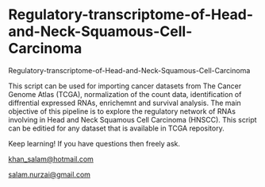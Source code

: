 # Regulatory-transcriptome-of-Head-and-Neck-Squamous-Cell-Carcinoma
Regulatory-transcriptome-of-Head-and-Neck-Squamous-Cell-Carcinoma

This script can be used for importing cancer datasets from The Cancer Genome Atlas (TCGA), normalization of the count data, 
identification of diffrential expressed RNAs, enrichemnt and survival analysis. The main objective of this pipeline is to explore 
the regulatory network of RNAs involving in Head and Neck Squamous Cell Carcinoma (HNSCC). This script can be editied for any dataset
that is available in TCGA repository. 

Keep learning!
If you have questions then freely ask.

khan_salam@hotmail.com

salam.nurzai@gmail.com
